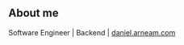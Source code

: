 ## About me

Software Engineer | Backend  | [daniel.arneam.com](https://daniel.arneam.com)

<!--
## Languages and tools
<div>
<img loading="lazy" src="https://cdn.jsdelivr.net/gh/devicons/devicon/icons/archlinux/archlinux-original.svg" width="40" height="40"/>
<img loading="lazy" src="https://cdn.jsdelivr.net/gh/devicons/devicon/icons/java/java-original.svg" width="40" height="40"/>
<img loading="lazy" src="https://cdn.jsdelivr.net/gh/devicons/devicon/icons/git/git-original.svg" width="40" height="40"/>
</div>

## Statistics

<div>
<a href="https://github.com/medeiros">
<img loading="lazy" height="180em" src="https://github-readme-stats.vercel.app/api/top-langs/?username=medeiros&layout=compact&langs_count=7"/>
<img loading="lazy" height="180em" src="https://github-readme-stats.vercel.app/api?username=medeiros&show_icons=true&include_all_commits=true&count_private=true"/>
</a>
</div>
-->

<!--
**medeiros/medeiros** is a ✨ _special_ ✨ repository because its `README.md` (this file) appears on your GitHub profile.

Here are some ideas to get you started:

- 🔭 I’m currently working on ...
- 🌱 I’m currently learning ...
- 👯 I’m looking to collaborate on ...
- 🤔 I’m looking for help with ...
- 💬 Ask me about ...
- 📫 How to reach me: ...
- 😄 Pronouns: ...
- ⚡ Fun fact: ...
-->
